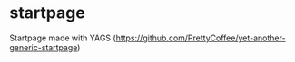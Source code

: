 # startpage
Startpage made with YAGS (https://github.com/PrettyCoffee/yet-another-generic-startpage)
